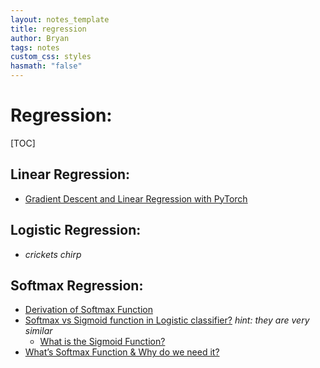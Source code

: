 ```yaml
---
layout: notes_template
title: regression
author: Bryan
tags: notes
custom_css: styles
hasmath: "false"
---
```




# Regression:

[TOC]

## Linear Regression:

* [Gradient Descent and Linear Regression with PyTorch](https://jovian.ai/aakashns/02-linear-regression)

## Logistic Regression:

* *crickets chirp*

## Softmax Regression:

* [Derivation of Softmax Function](https://mmuratarat.github.io/2019-01-27/derivation-of-softmax-function)
* [Softmax vs Sigmoid function in Logistic classifier?](https://stats.stackexchange.com/questions/233658/softmax-vs-sigmoid-function-in-logistic-classifier) *hint: they are very similar* 
  * [What is the Sigmoid Function?](https://deepai.org/machine-learning-glossary-and-terms/sigmoid-function)
* [What’s Softmax Function & Why do we need it?](https://vitalflux.com/what-softmax-function-why-needed-machine-learning/)

